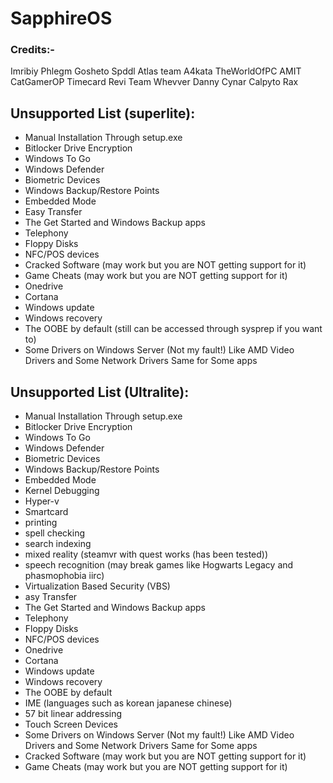 # SapphireOS
### Credits:-
 Imribiy 
 Phlegm
 Gosheto
 Spddl
 Atlas team
 A4kata
 TheWorldOfPC
 AMIT
 CatGamerOP
 Timecard
 Revi Team
 Whevver
 Danny
 Cynar
 Calpyto
 Rax

## Unsupported List (superlite):
- Manual Installation Through setup.exe
- Bitlocker Drive Encryption
- Windows To Go
- Windows Defender
- Biometric Devices
- Windows Backup/Restore Points
- Embedded Mode
- Easy Transfer
- The Get Started and Windows Backup apps
- Telephony
- Floppy Disks
- NFC/POS devices
- Cracked Software (may work but you are NOT getting support for it)
- Game Cheats (may work but you are NOT getting support for it)
- Onedrive
- Cortana
- Windows update
- Windows recovery
- The OOBE by default (still can be accessed through sysprep if you want to)
- Some Drivers on Windows Server (Not my fault!) Like AMD Video Drivers and Some Network Drivers Same for Some apps

## Unsupported List (Ultralite):
- Manual Installation Through setup.exe
- Bitlocker Drive Encryption
- Windows To Go
- Windows Defender
- Biometric Devices
- Windows Backup/Restore Points
- Embedded Mode
- Kernel Debugging
- Hyper-v
- Smartcard 
- printing
- spell checking 
- search indexing
- mixed reality (steamvr with quest works (has been tested))
- speech recognition (may break games like Hogwarts Legacy and phasmophobia iirc)
- Virtualization Based Security (VBS)
- asy Transfer
- The Get Started and Windows Backup apps
- Telephony
- Floppy Disks
- NFC/POS devices
- Onedrive
- Cortana
- Windows update
- Windows recovery
- The OOBE by default
- IME (languages such as korean japanese chinese)
- 57 bit linear addressing
- Touch Screen Devices
- Some Drivers on Windows Server (Not my fault!) Like AMD Video Drivers and Some Network Drivers Same for Some apps
- Cracked Software (may work but you are NOT getting support for it)
- Game Cheats (may work but you are NOT getting support for it)
